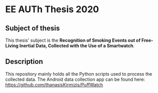 # EE AUTh Thesis 2020

## Subject of thesis

This thesis' subject is the **Recognition of Smoking Events out of Free-Living Inertial Data, Collected with the Use of a Smartwatch**.

## Description

This repository mainly holds all the Python scripts used to process the collected data. 
The Android data collection app can be found here: https://github.com/thanasisKirmizis/PuffWatch
